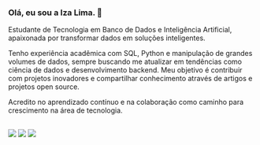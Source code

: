 ### Olá, eu sou a Iza Lima. 👋

Estudante de Tecnologia em Banco de Dados e Inteligência Artificial, apaixonada por transformar dados em soluções inteligentes. 

Tenho experiência acadêmica com SQL, Python e manipulação de grandes volumes de dados, sempre buscando me atualizar em tendências como ciência de dados e desenvolvimento backend. 
Meu objetivo é contribuir com projetos inovadores e compartilhar conhecimento através de artigos e projetos open source. 

Acredito no aprendizado contínuo e na colaboração como caminho para crescimento na área de tecnologia.


##

<div>
  <a href="https://www.linkedin.com/in/izalimasec" target="_blank"><img src="https://img.shields.io/badge/-LinkedIn-%230077B5?style=for-the-badge&logo=linkedin&logoColor=white" target="_blank"></a> 
  <a href="https://discord.gg/izalimadev" target="_blank"><img src="https://img.shields.io/badge/Discord-7289DA?style=for-the-badge&logo=discord&logoColor=white" target="_blank"></a> 
  <a href = "mailto:izalimasec@gmail.com"><img src="https://img.shields.io/badge/-Gmail-%23333?style=for-the-badge&logo=gmail&logoColor=white" target="_blank"></a>
  
 
  
</div>

